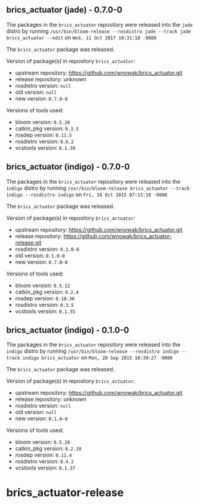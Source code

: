 ## brics_actuator (jade) - 0.7.0-0

The packages in the `brics_actuator` repository were released into the `jade` distro by running `/usr/bin/bloom-release --rosdistro jade --track jade brics_actuator --edit` on `Wed, 11 Oct 2017 10:31:18 -0000`

The `brics_actuator` package was released.

Version of package(s) in repository `brics_actuator`:

- upstream repository: https://github.com/wnowak/brics_actuator.git
- release repository: unknown
- rosdistro version: `null`
- old version: `null`
- new version: `0.7.0-0`

Versions of tools used:

- bloom version: `0.5.26`
- catkin_pkg version: `0.3.5`
- rosdep version: `0.11.5`
- rosdistro version: `0.6.2`
- vcstools version: `0.1.39`


## brics_actuator (indigo) - 0.7.0-0

The packages in the `brics_actuator` repository were released into the `indigo` distro by running `/usr/bin/bloom-release brics_actuator --track indigo --rosdistro indigo` on `Fri, 16 Oct 2015 07:13:19 -0000`

The `brics_actuator` package was released.

Version of package(s) in repository `brics_actuator`:
- upstream repository: https://github.com/wnowak/brics_actuator.git
- release repository: https://github.com/wnowak/brics_actuator-release.git
- rosdistro version: `0.1.0-0`
- old version: `0.1.0-0`
- new version: `0.7.0-0`

Versions of tools used:
- bloom version: `0.5.12`
- catkin_pkg version: `0.2.4`
- rosdep version: `0.10.30`
- rosdistro version: `0.3.5`
- vcstools version: `0.1.35`


## brics_actuator (indigo) - 0.1.0-0

The packages in the `brics_actuator` repository were released into the `indigo` distro by running `/usr/bin/bloom-release --rosdistro indigo --track indigo brics_actuator` on `Mon, 28 Sep 2015 10:39:27 -0000`

The `brics_actuator` package was released.

Version of package(s) in repository `brics_actuator`:
- upstream repository: https://github.com/wnowak/brics_actuator.git
- release repository: unknown
- rosdistro version: `null`
- old version: `null`
- new version: `0.1.0-0`

Versions of tools used:
- bloom version: `0.5.20`
- catkin_pkg version: `0.2.10`
- rosdep version: `0.11.4`
- rosdistro version: `0.4.2`
- vcstools version: `0.1.37`


# brics_actuator-release
